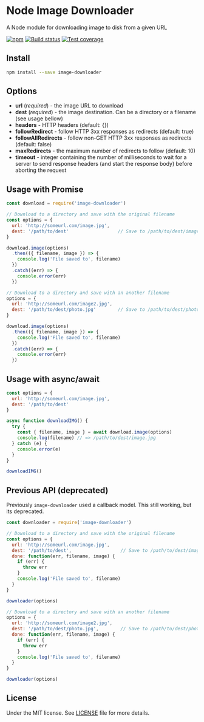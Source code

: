# Node Image Downloader
A Node module for downloading image to disk from a given URL

[![npm](https://img.shields.io/npm/v/image-downloader.svg)](https://www.npmjs.com/package/image-downloader) [![Build status](https://gitlab.com/demsking/image-downloader/badges/master/build.svg)](https://gitlab.com/demsking/image-downloader/commits/master) [![Test coverage](https://gitlab.com/demsking/image-downloader/badges/master/coverage.svg)](https://gitlab.com/demsking/image-downloader/pipelines)

## Install
```sh
npm install --save image-downloader
```

## Options
- **url** (*required*) - the image URL to download
- **dest** (*required*) - the image destination. Can be a directory or a filename (see usage bellow)
- **headers** - HTTP headers (default: {})
- **followRedirect** - follow HTTP 3xx responses as redirects (default: true)
- **followAllRedirects** - follow non-GET HTTP 3xx responses as redirects (default: false)
- **maxRedirects** - the maximum number of redirects to follow (default: 10)
- **timeout** - integer containing the number of milliseconds to wait for a server to send response headers (and start the response body) before aborting the request

## Usage with Promise
```js
const download = require('image-downloader')

// Download to a directory and save with the original filename
const options = {
  url: 'http://someurl.com/image.jpg',
  dest: '/path/to/dest'                  // Save to /path/to/dest/image.jpg
}

download.image(options)
  .then(({ filename, image }) => {
    console.log('File saved to', filename)
  })
  .catch((err) => {
    console.error(err)
  })

// Download to a directory and save with an another filename
options = {
  url: 'http://someurl.com/image2.jpg',
  dest: '/path/to/dest/photo.jpg'        // Save to /path/to/dest/photo.jpg
}

download.image(options)
  .then(({ filename, image }) => {
    console.log('File saved to', filename)
  })
  .catch((err) => {
    console.error(err)
  })
```

## Usage with async/await
```js
const options = {
  url: 'http://someurl.com/image.jpg',
  dest: '/path/to/dest'                  
}

async function downloadIMG() {
  try {
    const { filename, image } = await download.image(options)
    console.log(filename) // => /path/to/dest/image.jpg 
  } catch (e) {
    console.error(e)
  }
}

downloadIMG()
```

## Previous API (deprecated)
Previously `image-downloader` used a callback model. This still working, but its deprecated.

```js
const downloader = require('image-downloader')

// Download to a directory and save with the original filename
const options = {
  url: 'http://someurl.com/image.jpg',
  dest: '/path/to/dest',                  // Save to /path/to/dest/image.jpg
  done: function(err, filename, image) {
    if (err) {
      throw err
    }
    console.log('File saved to', filename)
  }
}

downloader(options)

// Download to a directory and save with an another filename
options = {
  url: 'http://someurl.com/image2.jpg',
  dest: '/path/to/dest/photo.jpg',        // Save to /path/to/dest/photo.jpg
  done: function(err, filename, image) {
    if (err) {
      throw err
    }
    console.log('File saved to', filename)
  }
}

downloader(options)
```

## License

Under the MIT license. See [LICENSE](https://gitlab.com/demsking/image-downloader/blob/master/LICENSE) file for more details.
